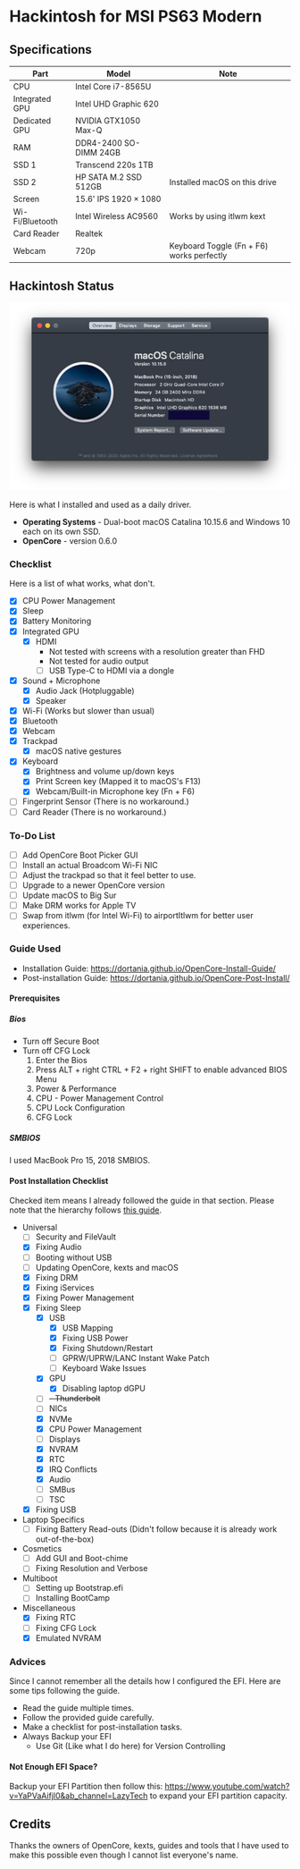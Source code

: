 # Hackintosh for MSI PS63 Modern
## Specifications
| Part        | Model | Note |
| ----------- | ----------- | --- |
| CPU      | Intel Core i7-8565U       | 
| Integrated GPU   | Intel UHD Graphic 620        |
| Dedicated GPU   | NVIDIA GTX1050 Max-Q        |
| RAM   | DDR4-2400 SO-DIMM 24GB        |
| SSD 1  | Transcend 220s 1TB        |
| SSD 2  | HP SATA M.2 SSD 512GB        | Installed macOS on this drive
| Screen   | 15.6' IPS 1920 × 1080         |
| Wi-Fi/Bluetooth   | Intel Wireless AC9560        | Works by using itlwm kext
| Card Reader   | Realtek        |
| Webcam   | 720p        | Keyboard Toggle (Fn + F6) works perfectly

## Hackintosh Status
![System Information of my laptop](./readme-assets/system-info.png)

Here is what I installed and used as a daily driver.
- **Operating Systems** - Dual-boot macOS Catalina 10.15.6 and Windows 10 each on its own SSD.
- **OpenCore** - version 0.6.0

### Checklist
Here is a list of what works, what don't.
- [x] CPU Power Management
- [x] Sleep
- [x] Battery Monitoring
- [x] Integrated GPU
    - [x] HDMI
        - Not tested with screens with a resolution greater than FHD
        - Not tested for audio output
        - [ ] USB Type-C to HDMI via a dongle 
- [x] Sound + Microphone
    - [x] Audio Jack (Hotpluggable)
    - [x] Speaker
- [x] Wi-Fi (Works but slower than usual)
- [x] Bluetooth
- [x] Webcam
- [x] Trackpad
    - [x] macOS native gestures
- [x] Keyboard
    - [x] Brightness and volume up/down keys
    - [x] Print Screen key (Mapped it to macOS's F13)
    - [x] Webcam/Built-in Microphone key (Fn + F6)
- [ ] Fingerprint Sensor (There is no workaround.)
- [ ] Card Reader (There is no workaround.)

### To-Do List
- [ ] Add OpenCore Boot Picker GUI
- [ ] Install an actual Broadcom Wi-Fi NIC
- [ ] Adjust the trackpad so that it feel better to use.
- [ ] Upgrade to a newer OpenCore version
- [ ] Update macOS to Big Sur
- [ ] Make DRM works for Apple TV
- [ ] Swap from itlwm (for Intel Wi-Fi) to airportItlwm for better user experiences.

### Guide Used
- Installation Guide: https://dortania.github.io/OpenCore-Install-Guide/
- Post-installation Guide: https://dortania.github.io/OpenCore-Post-Install/

#### Prerequisites
##### Bios
- Turn off Secure Boot
- Turn off CFG Lock
    1. Enter the Bios
    2. Press ALT + right CTRL + F2 + right SHIFT to enable advanced BIOS Menu
    3. Power & Performance
    4. CPU - Power Management Control
    5. CPU Lock Configuration
    6. CFG Lock

##### SMBIOS
I used MacBook Pro 15, 2018 SMBIOS.

#### Post Installation Checklist
Checked item means I already followed the guide in that section. Please note that the hierarchy follows [this guide](https://dortania.github.io/OpenCore-Post-Install/universal/sleep.html#audio).
- Universal
    - [ ] Security and FileVault
    - [x] Fixing Audio
    - [ ] Booting without USB
    - [ ] Updating OpenCore, kexts and macOS
    - [x] Fixing DRM
    - [x] Fixing iServices
    - [x] Fixing Power Management
    - [x] Fixing Sleep
        - [x] USB   
            - [x] USB Mapping
            - [x] Fixing USB Power
            - [x] Fixing Shutdown/Restart
            - [ ] GPRW/UPRW/LANC Instant Wake Patch
            - [ ] Keyboard Wake Issues
        - [x] GPU 
            - [x] Disabling laptop dGPU
        - [ ] ~~- Thunderbolt~~
        - [ ] NICs
        - [x] NVMe
        - [x] CPU Power Management
        - [ ] Displays
        - [x] NVRAM
        - [x] RTC
        - [x] IRQ Conflicts
        - [x] Audio
        - [ ] SMBus
        - [ ] TSC
    - [x] Fixing USB
- Laptop Specifics
    - [ ] Fixing Battery Read-outs (Didn't follow because it is already work out-of-the-box)
- Cosmetics
    - [ ] Add GUI and Boot-chime
    - [ ] Fixing Resolution and Verbose
- Multiboot
    - [ ] Setting up Bootstrap.efi
    - [ ] Installing BootCamp
- Miscellaneous
    - [x] Fixing RTC
    - [ ] Fixing CFG Lock
    - [x] Emulated NVRAM
### Advices
Since I cannot remember all the details how I configured the EFI. Here are some tips following the guide.
- Read the guide multiple times.
- Follow the provided guide carefully.
- Make a checklist for post-installation tasks.
- Always Backup your EFI
    - Use Git (Like what I do here) for Version Controlling
    
#### Not Enough EFI Space?
Backup your EFI Partition then follow this: https://www.youtube.com/watch?v=YaPVaAifjl0&ab_channel=LazyTech to expand your EFI partition capacity.

## Credits
Thanks the owners of OpenCore, kexts, guides and tools that I have used to make this possible even though I cannot list everyone's name.




